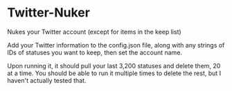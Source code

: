 Twitter-Nuker
=============

Nukes your Twitter account (except for items in the keep list)

Add your Twitter information to the config.json file, along with any strings of IDs of statuses you want to keep, then set the account name.

Upon running it, it should pull your last 3,200 statuses and delete them, 20 at a time. You should be able to run it multiple times to delete the rest, but I haven't actually tested that. 
